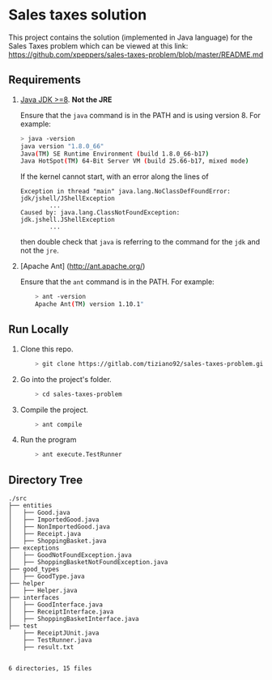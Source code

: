 # Sales taxes solution
This project contains the solution (implemented in Java language) for the Sales Taxes problem which can be viewed at this link: https://github.com/xpeppers/sales-taxes-problem/blob/master/README.md

## Requirements

1.  [Java JDK >=8](http://www.oracle.com/technetwork/java/javase/downloads/index.html). **Not the JRE**

    Ensure that the `java` command is in the PATH and is using version 8. For example:
    ```bash
    > java -version 
    java version "1.8.0_66"
    Java(TM) SE Runtime Environment (build 1.8.0_66-b17)
    Java HotSpot(TM) 64-Bit Server VM (build 25.66-b17, mixed mode)
    ```

    If the kernel cannot start, with an error along the lines of
    ```text
    Exception in thread "main" java.lang.NoClassDefFoundError: jdk/jshell/JShellException
            ...
    Caused by: java.lang.ClassNotFoundException: jdk.jshell.JShellException
            ...
    ```
    then double check that `java` is referring to the command for the `jdk` and not the `jre`.

2.  [Apache Ant] (http://ant.apache.org/)
    
    Ensure that the `ant` command is in the PATH. For example:
    ```bash
        > ant -version 
        Apache Ant(TM) version 1.10.1"
    ```

## Run Locally
1.  Clone this repo.

    ```bash
        > git clone https://gitlab.com/tiziano92/sales-taxes-problem.git
    ```

2.  Go into the project's folder.

    ```bash
        > cd sales-taxes-problem
    ```
    
3.  Compile the project.

    ```bash
        > ant compile
    ```
    
4.  Run the program

    ```bash
        > ant execute.TestRunner
    ```

## Directory Tree

```
./src
├── entities
│   ├── Good.java
│   ├── ImportedGood.java
│   ├── NonImportedGood.java
│   ├── Receipt.java
│   ├── ShoppingBasket.java
├── exceptions
│   ├── GoodNotFoundException.java
│   ├── ShoppingBasketNotFoundException.java
├── good_types
│   ├── GoodType.java
├── helper
│   ├── Helper.java
├── interfaces
│   ├── GoodInterface.java
│   ├── ReceiptInterface.java
│   ├── ShoppingBasketInterface.java
├── test
    ├── ReceiptJUnit.java
    ├── TestRunner.java
    ├── result.txt
    

6 directories, 15 files
```